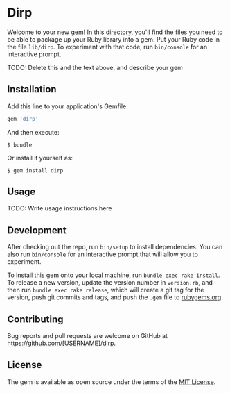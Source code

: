 # Dirp

Welcome to your new gem! In this directory, you'll find the files you need to be able to package up your Ruby library into a gem. Put your Ruby code in the file `lib/dirp`. To experiment with that code, run `bin/console` for an interactive prompt.

TODO: Delete this and the text above, and describe your gem

## Installation

Add this line to your application's Gemfile:

```ruby
gem 'dirp'
```

And then execute:

    $ bundle

Or install it yourself as:

    $ gem install dirp

## Usage

TODO: Write usage instructions here

## Development

After checking out the repo, run `bin/setup` to install dependencies. You can also run `bin/console` for an interactive prompt that will allow you to experiment.

To install this gem onto your local machine, run `bundle exec rake install`. To release a new version, update the version number in `version.rb`, and then run `bundle exec rake release`, which will create a git tag for the version, push git commits and tags, and push the `.gem` file to [rubygems.org](https://rubygems.org).

## Contributing

Bug reports and pull requests are welcome on GitHub at https://github.com/[USERNAME]/dirp.


## License

The gem is available as open source under the terms of the [MIT License](http://opensource.org/licenses/MIT).

